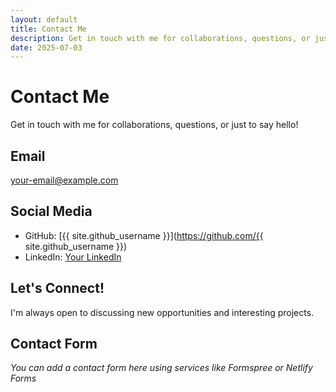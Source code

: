 ```yaml
---
layout: default
title: Contact Me
description: Get in touch with me for collaborations, questions, or just to say hello.
date: 2025-07-03
---
```


# Contact Me

Get in touch with me for collaborations, questions, or just to say hello!

## Email
[your-email@example.com](mailto:your-email@example.com)

## Social Media
- GitHub: [{{ site.github_username }}](https://github.com/{{ site.github_username }})
- LinkedIn: [Your LinkedIn](https://linkedin.com/in/yourprofile)

## Let's Connect!
I'm always open to discussing new opportunities and interesting projects.

## Contact Form
*You can add a contact form here using services like Formspree or Netlify Forms*
